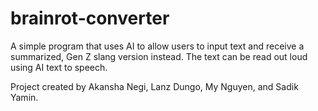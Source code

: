 # brainrot-converter
A simple program that uses AI to allow users to input text and receive a summarized, Gen Z slang version instead. The text can be read out loud using AI text to speech.

Project created by Akansha Negi, Lanz Dungo, My Nguyen, and Sadik Yamin.